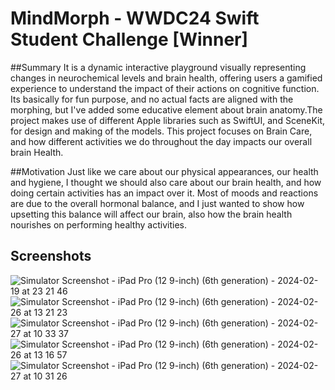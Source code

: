 # MindMorph - WWDC24 Swift Student Challenge [Winner]

##Summary
It is a dynamic interactive playground visually representing changes in neurochemical levels and brain health, offering users a gamified experience to understand the impact of their actions on cognitive function. Its basically for fun purpose, and no actual facts are aligned with the morphing, but I've added some educative element about brain anatomy.The project makes use of different Apple libraries such as SwiftUI, and SceneKit, for design and making of the models. This project focuses on Brain Care, and how different activities we do throughout the day impacts our overall brain Health.

##Motivation
Just like we care about our physical appearances, our health and hygiene, I thought we should also care about our brain health, and how doing certain activities has an impact over it. Most of moods and reactions are due to the overall hormonal balance, and I just wanted to show how upsetting this balance will affect our brain, also how the brain health nourishes on performing healthy activities. 

## Screenshots
![Simulator Screenshot - iPad Pro (12 9-inch) (6th generation) - 2024-02-19 at 23 21 46](https://github.com/Decoy101/MindMorph/assets/82807218/bb5ba44c-66a5-427b-a00b-a2d2748229d5)
![Simulator Screenshot - iPad Pro (12 9-inch) (6th generation) - 2024-02-26 at 13 21 23](https://github.com/Decoy101/MindMorph/assets/82807218/6d1d45da-17e7-44af-9ee2-1206aef112f7)
![Simulator Screenshot - iPad Pro (12 9-inch) (6th generation) - 2024-02-27 at 10 33 37](https://github.com/Decoy101/MindMorph/assets/82807218/a63861ad-db63-41d7-b23a-88b1b381769c)
![Simulator Screenshot - iPad Pro (12 9-inch) (6th generation) - 2024-02-26 at 13 16 57](https://github.com/Decoy101/MindMorph/assets/82807218/ef1a0cde-0b27-4915-9989-e2fabad1ca44)
![Simulator Screenshot - iPad Pro (12 9-inch) (6th generation) - 2024-02-27 at 10 31 26](https://github.com/Decoy101/MindMorph/assets/82807218/99cbd80d-5b79-4077-b98a-55b39fc07990)
